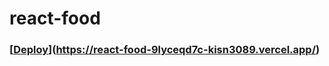 # react-food

### [[Deploy](react-food-9lyceqd7c-kisn3089.vercel.app)](https://react-food-9lyceqd7c-kisn3089.vercel.app/)
